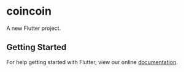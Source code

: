 # coincoin

A new Flutter project.

## Getting Started

For help getting started with Flutter, view our online
[documentation](http://flutter.io/).
